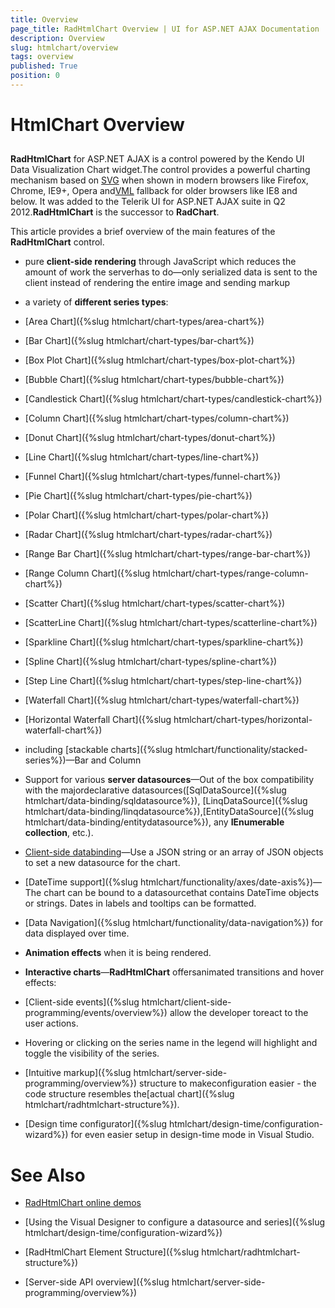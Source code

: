 ```yaml
---
title: Overview
page_title: RadHtmlChart Overview | UI for ASP.NET AJAX Documentation
description: Overview
slug: htmlchart/overview
tags: overview
published: True
position: 0
---
```


# HtmlChart Overview



## 

**RadHtmlChart** for ASP.NET AJAX is a control powered by the Kendo UI Data Visualization Chart widget.The control provides a powerful charting mechanism based on [SVG](http://en.wikipedia.org/wiki/Scalable_Vector_Graphics) when shown in modern browsers like Firefox, Chrome, IE9+, Opera and[VML](http://en.wikipedia.org/wiki/Vector_Markup_Language) fallback for older browsers like IE8 and below. It was added to the Telerik UI for ASP.NET AJAX suite in Q2 2012.**RadHtmlChart** is the successor to **RadChart**.

This article provides a brief overview of the main features of the **RadHtmlChart** control.

* pure **client-side rendering** through JavaScript which reduces the amount of work the serverhas to do—only serialized data is sent to the client instead of rendering the entire image and sending markup

* a variety of **different series types**:

* [Area Chart]({%slug htmlchart/chart-types/area-chart%})

* [Bar Chart]({%slug htmlchart/chart-types/bar-chart%})

* [Box Plot Chart]({%slug htmlchart/chart-types/box-plot-chart%})

* [Bubble Chart]({%slug htmlchart/chart-types/bubble-chart%})

* [Candlestick Chart]({%slug htmlchart/chart-types/candlestick-chart%})

* [Column Chart]({%slug htmlchart/chart-types/column-chart%})

* [Donut Chart]({%slug htmlchart/chart-types/donut-chart%})

* [Line Chart]({%slug htmlchart/chart-types/line-chart%})

* [Funnel Chart]({%slug htmlchart/chart-types/funnel-chart%})

* [Pie Chart]({%slug htmlchart/chart-types/pie-chart%})

* [Polar Chart]({%slug htmlchart/chart-types/polar-chart%})

* [Radar Chart]({%slug htmlchart/chart-types/radar-chart%})

* [Range Bar Chart]({%slug htmlchart/chart-types/range-bar-chart%})

* [Range Column Chart]({%slug htmlchart/chart-types/range-column-chart%})

* [Scatter Chart]({%slug htmlchart/chart-types/scatter-chart%})

* [ScatterLine Chart]({%slug htmlchart/chart-types/scatterline-chart%})

* [Sparkline Chart]({%slug htmlchart/chart-types/sparkline-chart%})

* [Spline Chart]({%slug htmlchart/chart-types/spline-chart%})

* [Step Line Chart]({%slug htmlchart/chart-types/step-line-chart%})

* [Waterfall Chart]({%slug htmlchart/chart-types/waterfall-chart%})

* [Horizontal Waterfall Chart]({%slug htmlchart/chart-types/horizontal-waterfall-chart%})

* including [stackable charts]({%slug htmlchart/functionality/stacked-series%})—Bar and Column

* Support for various **server datasources**—Out of the box compatibility with the majordeclarative datasources([SqlDataSource]({%slug htmlchart/data-binding/sqldatasource%}), [LinqDataSource]({%slug htmlchart/data-binding/linqdatasource%}),[EntityDataSource]({%slug htmlchart/data-binding/entitydatasource%}), any **IEnumerable collection**, etc.).

* [Client-side databinding](http://demos.telerik.com/aspnet-ajax/HtmlChart/Examples/clientsidedatabinding/defaultcs.aspx)—Use a JSON string or an array of JSON objects to set a new datasource for the chart.

* [DateTime support]({%slug htmlchart/functionality/axes/date-axis%})—The chart can be bound to a datasourcethat contains DateTime objects or strings. Dates in labels and tooltips can be formatted.

* [Data Navigation]({%slug htmlchart/functionality/data-navigation%}) for data displayed over time.

* **Animation effects** when it is being rendered.

* **Interactive charts**—**RadHtmlChart** offersanimated transitions and hover effects:

* [Client-side events]({%slug htmlchart/client-side-programming/events/overview%}) allow the developer toreact to the user actions.

* Hovering or clicking on the series name in the legend will highlight and toggle the visibility of the series.

* [Intuitive markup]({%slug htmlchart/server-side-programming/overview%}) structure to makeconfiguration easier - the code structure resembles the[actual chart]({%slug htmlchart/radhtmlchart-structure%}).

* [Design time configurator]({%slug htmlchart/design-time/configuration-wizard%}) for even easier setup in design-time mode in Visual Studio.

# See Also

 * [RadHtmlChart online demos](http://demos.telerik.com/aspnet-ajax/htmlchart/examples/overview/defaultcs.aspx)

 * [Using the Visual Designer to configure a datasource and series]({%slug htmlchart/design-time/configuration-wizard%})

 * [RadHtmlChart Element Structure]({%slug htmlchart/radhtmlchart-structure%})

 * [Server-side API overview]({%slug htmlchart/server-side-programming/overview%})
